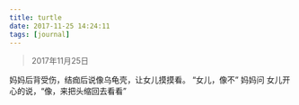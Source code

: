```yaml
---
title: turtle
date: 2017-11-25 14:24:11
tags: [journal]
---
```


> 2017年11月25日

妈妈后背受伤，结痂后说像乌龟壳，让女儿摸摸看。
“女儿，像不” 妈妈问
女儿开心的说，“像，来把头缩回去看看” 
